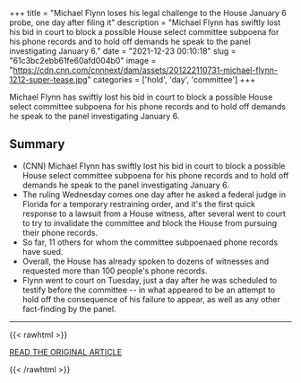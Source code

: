 +++
title = "Michael Flynn loses his legal challenge to the House January 6 probe, one day after filing it"
description = "Michael Flynn has swiftly lost his bid in court to block a possible House select committee subpoena for his phone records and to hold off demands he speak to the panel investigating January 6."
date = "2021-12-23 00:10:18"
slug = "61c3bc2ebb61fe60afd004b0"
image = "https://cdn.cnn.com/cnnnext/dam/assets/201222110731-michael-flynn-1212-super-tease.jpg"
categories = ['hold', 'day', 'committee']
+++

Michael Flynn has swiftly lost his bid in court to block a possible House select committee subpoena for his phone records and to hold off demands he speak to the panel investigating January 6.

## Summary

- (CNN) Michael Flynn has swiftly lost his bid in court to block a possible House select committee subpoena for his phone records and to hold off demands he speak to the panel investigating January 6.
- The ruling Wednesday comes one day after he asked a federal judge in Florida for a temporary restraining order, and it's the first quick response to a lawsuit from a House witness, after several went to court to try to invalidate the committee and block the House from pursuing their phone records.
- So far, 11 others for whom the committee subpoenaed phone records have sued.
- Overall, the House has already spoken to dozens of witnesses and requested more than 100 people's phone records.
- Flynn went to court on Tuesday, just a day after he was scheduled to testify before the committee -- in what appeared to be an attempt to hold off the consequence of his failure to appear, as well as any other fact-finding by the panel.

---

{{< rawhtml >}}
  <p class="article-category">
    <a target="_blank" href="https://www.cnn.com/2021/12/22/politics/michael-flynn-january-6-lawsuit/index.html">READ THE ORIGINAL ARTICLE</a>
  </p>
{{< /rawhtml >}}
